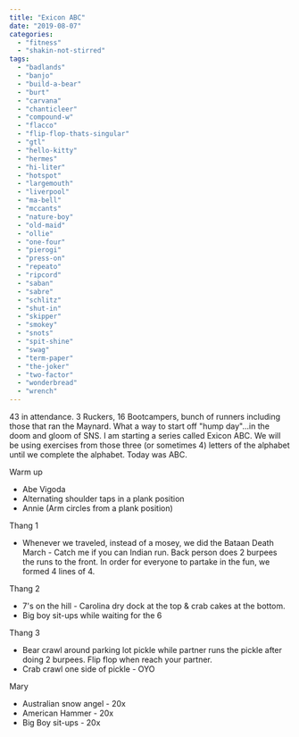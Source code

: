 ```yaml
---
title: "Exicon ABC"
date: "2019-08-07"
categories: 
  - "fitness"
  - "shakin-not-stirred"
tags: 
  - "badlands"
  - "banjo"
  - "build-a-bear"
  - "burt"
  - "carvana"
  - "chanticleer"
  - "compound-w"
  - "flacco"
  - "flip-flop-thats-singular"
  - "gtl"
  - "hello-kitty"
  - "hermes"
  - "hi-liter"
  - "hotspot"
  - "largemouth"
  - "liverpool"
  - "ma-bell"
  - "mccants"
  - "nature-boy"
  - "old-maid"
  - "ollie"
  - "one-four"
  - "pierogi"
  - "press-on"
  - "repeato"
  - "ripcord"
  - "saban"
  - "sabre"
  - "schlitz"
  - "shut-in"
  - "skipper"
  - "smokey"
  - "snots"
  - "spit-shine"
  - "swag"
  - "term-paper"
  - "the-joker"
  - "two-factor"
  - "wonderbread"
  - "wrench"
---
```


43 in attendance. 3 Ruckers, 16 Bootcampers, bunch of runners including those that ran the Maynard. What a way to start off "hump day"...in the doom and gloom of SNS. I am starting a series called Exicon ABC. We will be using exercises from those three (or sometimes 4) letters of the alphabet until we complete the alphabet. Today was ABC.

Warm up

- Abe Vigoda
- Alternating shoulder taps in a plank position
- Annie (Arm circles from a plank position)

Thang 1

- Whenever we traveled, instead of a mosey, we did the Bataan Death March - Catch me if you can Indian run. Back person does 2 burpees the runs to the front. In order for everyone to partake in the fun, we formed 4 lines of 4.

Thang 2

- 7's on the hill - Carolina dry dock at the top & crab cakes at the bottom.
- Big boy sit-ups while waiting for the 6

Thang 3

- Bear crawl around parking lot pickle while partner runs the pickle after doing 2 burpees. Flip flop when reach your partner.
- Crab crawl one side of pickle - OYO

Mary

- Australian snow angel - 20x
- American Hammer - 20x
- Big Boy sit-ups - 20x

